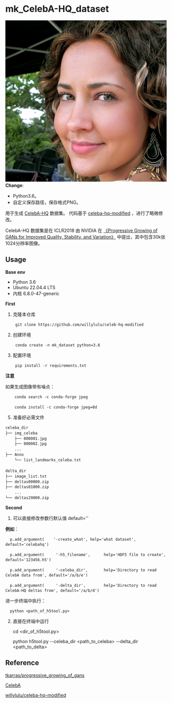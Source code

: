 # mk_CelebA-HQ_dataset
![Sample Image](imgs/200122.png)
**Change**:
  - Python3.6。
  - 自定义保存路径，保存格式PNG。

用于生成 [CelebA-HQ](https://github.com/tkarras/progressive_growing_of_gans) 数据集。
代码基于 [celeba-hq-modified](https://github.com/willylulu/celeba-hq-modified/tree/master) ，进行了略微修改。

CelebA-HQ 数据集是在 ICLR2018 由 NVIDIA 在 [《Progressive Growing of GANs for Improved Quality, Stability, and Variation》](https://arxiv.org/abs/1710.10196) 中提出，其中包含30k张1024分辨率图像。
## Usage

**Base env**
  - Python 3.6
  - Ubuntu 22.04.4 LTS
  - 内核 6.8.0-47-generic

**First**
1. 克隆本仓库

        git clone https://github.com/willylulu/celeb-hq-modified

2. 创建环境

        conda create -n mk_dataset python=3.6

3. 配置环境

        pip install -r requirements.txt

**注意**

如果生成图像带有噪点：

        conda search -c conda-forge jpeg

        conda install -c conda-forge jpeg=8d

5. 准备好必需文件

  ```bash
  celeba_dir
  ├── img_celeba
      ├── 000001.jpg
      ├── 000002.jpg
      ...
  ├── Anno
      └── list_landmarks_celeba.txt
  
  delta_dir
  ├── image_list.txt
  ├── deltas00000.zip
  ├── deltas01000.zip
      ...
  └── deltas29000.zip
  
  ```


**Second**

  1. 可以直接修改参数行默认值 default=''
  
  **例如**：
  
      p.add_argument(    '-create_what', help='what dataset', default='celebahq')
      
      p.add_argument(     '-h5_filename',      help='HDF5 file to create', default='123456.h5')
      
      p.add_argument(     '-celeba_dir',       help='Directory to read CelebA data from', default='/a/b/e')
      
      p.add_argument(     '-delta_dir',        help='Directory to read CelebA-HQ deltas from', default='/a/b/d')
      

  进一步终端中执行：
  
      python <path_of_h5tool.py>
  
  2. 直接在终端中运行
  
      cd <dir_of_h5tool.py>
      
      python h5tool.py --celeba_dir <path_to_celeba> --delta_dir <path_to_delta>

## Reference
[tkarras/progressive_growing_of_gans](https://github.com/tkarras/progressive_growing_of_gans)

[CelebA](https://mmlab.ie.cuhk.edu.hk/projects/CelebA.html)

[willylulu/celeba-hq-modified](https://github.com/willylulu/celeba-hq-modified/tree/master)
